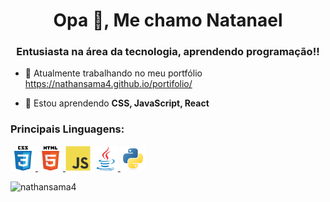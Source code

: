 <h1 align="center">Opa 👋, Me chamo Natanael</h1>
<h3 align="center">Entusiasta na área da tecnologia, aprendendo programação!!</h3>

- 🔭 Atualmente trabalhando no meu portfólio https://nathansama4.github.io/portifolio/

- 🌱 Estou aprendendo **CSS, JavaScript, React**

<h3 align="left">Principais Linguagens:</h3>
<p align="left"> 
<a href="https://www.w3schools.com/css/" target="_blank" rel="noreferrer"> <img src="https://raw.githubusercontent.com/devicons/devicon/master/icons/css3/css3-original-wordmark.svg" alt="css3" width="40" height="40"/> </a> <a href="https://www.w3.org/html/" target="_blank" rel="noreferrer">
<img src="https://raw.githubusercontent.com/devicons/devicon/master/icons/html5/html5-original-wordmark.svg" alt="html5" width="40" height="40"/> </a> 
<img src="https://raw.githubusercontent.com/devicons/devicon/master/icons/javascript/javascript-original.svg" alt="javascript" width="40" height="40"/> </a> <a href="https://www.python.org" target="_blank" rel="noreferrer"><a href="https://developer.mozilla.org/en-US/docs/Web/JavaScript" target="_blank" rel="noreferrer"> 
<a href="https://www.java.com" target="_blank" rel="noreferrer"> <img src="https://raw.githubusercontent.com/devicons/devicon/master/icons/java/java-original.svg" alt="java" width="40" height="40"/> </a>
<img src="https://raw.githubusercontent.com/devicons/devicon/master/icons/python/python-original.svg" alt="python" width="40" height="40"/> </a> </p>

<p align="left"> <img src="https://komarev.com/ghpvc/?username=nathansama4&label=Profile%20views&color=0e75b6&style=flat" alt="nathansama4" /> </p>
